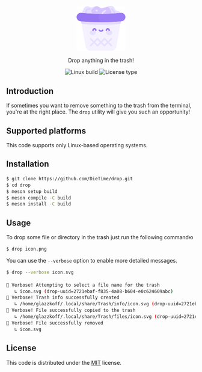 <p align="center">
    <img src="assets/icon.svg" width="130px" />
</p>

<p align="center">
    Drop anything in the trash!
</p>

<p align="center">
   <img
      src="https://img.shields.io/github/actions/workflow/status/DieTime/drop/.github%2Fworkflows%2Fbuild.yaml?label=Linux%20build&color=9676F2"
      alt="Linux build"
   />
   <img
      src="https://img.shields.io/github/license/DieTime/drop?color=9676F2&label=License"
      alt="License type"
   />
</p>

## Introduction

If sometimes you want to remove something to the trash from the terminal, you're at the right place. The `drop` utility will give you such an opportunity!

## Supported platforms

This code supports only Linux-based operating systems.

## Installation

```bash
$ git clone https://github.com/DieTime/drop.git
$ cd drop
$ meson setup build
$ meson compile -C build
$ meson install -C build
```

## Usage

To drop some file or directory in the trash just run the following commandю

```bash
$ drop icon.png
```

You can use the `--verbose` option to enable more detailed messages.

```bash
$ drop --verbose icon.svg

👀 Verbose! Attempting to select a file name for the trash
   ↳ icon.svg (drop-uuid=2721ebaf-f835-4a08-b604-e0c624609abc)
👀 Verbose! Trash info successfully created
   ↳ /home/glazzkoff/.local/share/Trash/info/icon.svg (drop-uuid=2721ebaf-f835-4a08-b604-e0c624609abc).trashinfo
👀 Verbose! File successfully copied to the trash
   ↳ /home/glazzkoff/.local/share/Trash/files/icon.svg (drop-uuid=2721ebaf-f835-4a08-b604-e0c624609abc)
👀 Verbose! File successfully removed
   ↳ icon.svg
```

## License

This code is distributed under the [MIT](./LICENSE) license.
